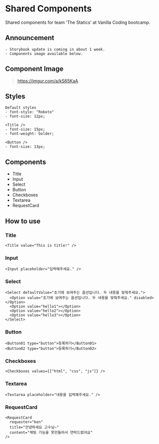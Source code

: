 # Shared Components

Shared components for team 'The Statics' at Vanilla Coding bootcamp.

## Announcement

```
- Storybook update is coming in about 1 week.
- Components image available below.
```

## Component Image

> https://imgur.com/a/kS65KaA

## Styles

```
Default styles
- font-style: "Roboto"
- font-size: 12px;

<Title />
- font-size: 15px;
- font-weight: bolder;

<Button />
- font-size: 13px;
```

## Components

- Title
- Input
- Select
- Button
- Checkboxes
- Textarea
- RequestCard

## How to use

### Title

```
<Title value="This is title!" />
```

### Input

```
<Input placeholder="입력해주세요." />
```

### Select

```
<Select defaultValue="초기에 보여주는 옵션입니다. 두 내용을 맞춰주세요.">
  <Option value="초기에 보여주는 옵션입니다. 두 내용을 맞춰주세요." disabled></Option>
  <Option value="hello1"></Option>
  <Option value="hello2"></Option>
  <Option value="hello3"></Option>
</Select>
```

### Button

```
<Button01 type="button">등록하기</Button01>
<Button02 type="button">등록하기</Button02>
```

### Checkboxes

```
<Checkboxes values={["html", "css", "js"]} />
```

### Textarea

```
<Textarea placeholder="내용을 입력해주세요." />
```

### RequestCard

```
<RequestCard
  requester="ken"
  title="안녕하세요 고수님~"
  content="채팅 기능을 못만들어서 연락드렸어요"
/>
```
